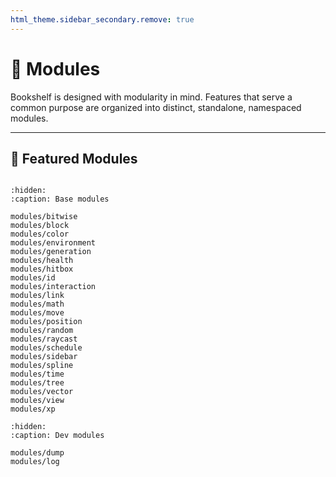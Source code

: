 ```yaml
---
html_theme.sidebar_secondary.remove: true
---
```


# 🧩 Modules

Bookshelf is designed with modularity in mind. Features that serve a common purpose are organized into distinct, standalone, namespaced modules.

---

## 🌟 Featured Modules

```{include} _templates/featured-modules.md
```

```{toctree}
:hidden:
:caption: Base modules

modules/bitwise
modules/block
modules/color
modules/environment
modules/generation
modules/health
modules/hitbox
modules/id
modules/interaction
modules/link
modules/math
modules/move
modules/position
modules/random
modules/raycast
modules/schedule
modules/sidebar
modules/spline
modules/time
modules/tree
modules/vector
modules/view
modules/xp
```

```{toctree}
:hidden:
:caption: Dev modules

modules/dump
modules/log
```
